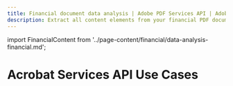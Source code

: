 ```yaml
---
title: Financial document data analysis | Adobe PDF Services API | Adobe Acrobat Services
description: Extract all content elements from your financial PDF documents to JSON format for data analysis and insights. Our PDF Services API helps you create, convert, OCR PDFs and more. Free 6-month trial. Learn more today.
---
```


import FinancialContent from '../page-content/financial/data-analysis-financial.md';

<Hero slots="heading" variant="fullwidth" theme="dark"  customLayout className="herobgImage Hero-Banner"/>

# Acrobat Services API Use Cases

<MenuWrapperComponent  menuItem= 'subMenuPages'  slots="content"  repeat="1" theme="lightest" className="Data-Analysis-for-Finance"/>

<FinancialContent />
